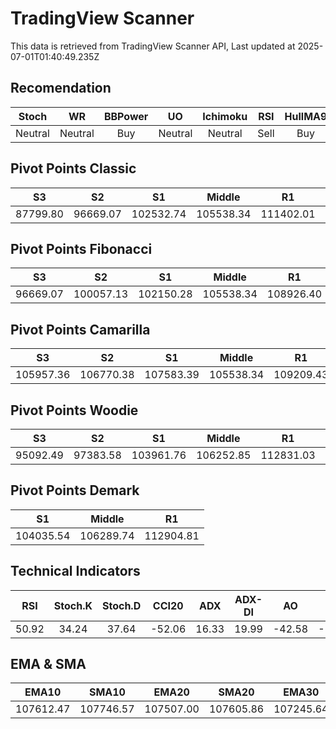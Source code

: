 # TradingView Scanner
This data is retrieved from TradingView Scanner API, Last updated at 2025-07-01T01:40:49.235Z

## Recomendation
| Stoch | WR | BBPower | UO | Ichimoku | RSI | HullMA9 |
| :---: | :---: | :---: | :---: | :---: | :---: | :---: |
| Neutral | Neutral | Buy | Neutral | Neutral | Sell | Buy |

## Pivot Points Classic
| S3 | S2 | S1 | Middle | R1 | R2 | R3 |
| :---: | :---: | :---: | :---: | :---: | :---: | :---: |
| 87799.80 | 96669.07 | 102532.74 | 105538.34 | 111402.01 | 114407.61 | 123276.88 |

## Pivot Points Fibonacci
| S3 | S2 | S1 | Middle | R1 | R2 | R3 |
| :---: | :---: | :---: | :---: | :---: | :---: | :---: |
| 96669.07 | 100057.13 | 102150.28 | 105538.34 | 108926.40 | 111019.55 | 114407.61 |

## Pivot Points Camarilla
| S3 | S2 | S1 | Middle | R1 | R2 | R3 |
| :---: | :---: | :---: | :---: | :---: | :---: | :---: |
| 105957.36 | 106770.38 | 107583.39 | 105538.34 | 109209.43 | 110022.44 | 110835.46 |

## Pivot Points Woodie
| S3 | S2 | S1 | Middle | R1 | R2 | R3 |
| :---: | :---: | :---: | :---: | :---: | :---: | :---: |
| 95092.49 | 97383.58 | 103961.76 | 106252.85 | 112831.03 | 115122.12 | 121700.30 |

## Pivot Points Demark
| S1 | Middle | R1 |
| :---: | :---: | :---: |
| 104035.54 | 106289.74 | 112904.81 |

## Technical Indicators
| RSI | Stoch.K | Stoch.D | CCI20 | ADX | ADX-DI | AO | Mom | MACD | MACD | W.R | HullMA9 |
| :---: | :---: | :---: | :---: | :---: | :---: | :---: | :---: | :---: | :---: | :---: | :---: |
| 50.92 | 34.24 | 37.64 | -52.06 | 16.33 | 19.99 | -42.58 | -1084.52 | 255.45 | 390.59 | -67.59 | 107310.84 |

## EMA & SMA
| EMA10 | SMA10 | EMA20 | SMA20 | EMA30 | SMA30 | EMA50 | SMA50 | EMA100 | SMA100 | EMA200 | SMA200 |
| :---: | :---: | :---: | :---: | :---: | :---: | :---: | :---: | :---: | :---: | :---: | :---: |
| 107612.47 | 107746.57 | 107507.00 | 107605.86 | 107245.64 | 107498.01 | 106741.32 | 106465.08 | 106166.54 | 105555.98 | 105363.72 | 105736.03 |